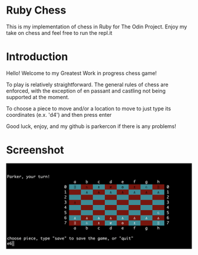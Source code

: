 # Ruby Chess
This is my implementation of chess in Ruby for The Odin Project. 
Enjoy my take on chess and feel free to run the repl.it

# Introduction
Hello! Welcome to my Greatest Work in progress chess game!

To play is relatively straightforward.
The general rules of chess are enforced, with the exception of en passant and castling
not being supported at the moment.

To choose a piece to move and/or a location to move to just type its coordinates
(e.x. 'd4') and then press enter

Good luck, enjoy, and my github is parkercon if there is any problems!

# Screenshot
![Gameplay Screenshot](./screenshots/chess_screenshot.png)
